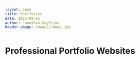 ```yaml
---
layout: base
title: Portfolios
date: 2025-08-25
author: Jonathan Seyfried
header-image: images/image.jpg
---
```


# Professional Portfolio Websites

